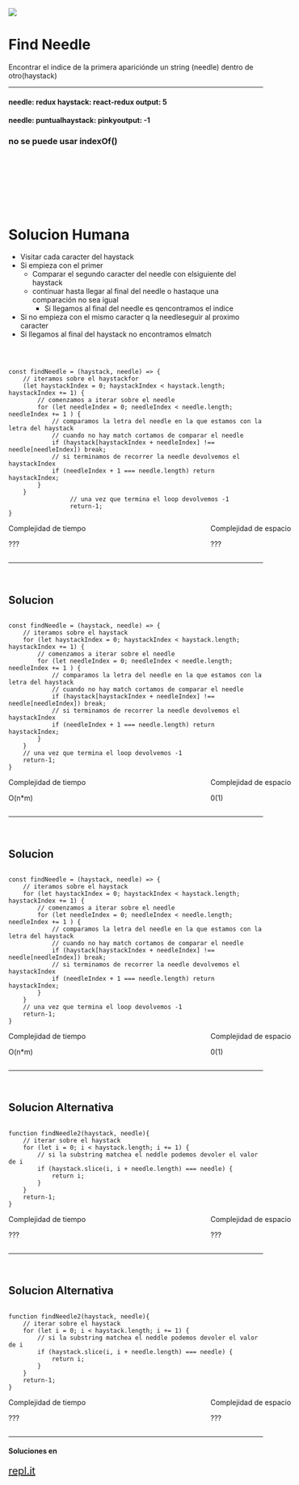 


<p >
        <img src='https://static.wixstatic.com/media/85087f_0d84cbeaeb824fca8f7ff18d7c9eaafd~mv2.png/v1/fill/w_160,h_30,al_c,q_85,usm_0.66_1.00_0.01/Logo_completo_Color_1PNG.webp' </img>
</p>


<h1 >Find Needle</h1>

<div>
<p >Encontrar el indice de la primera apariciónde un string (needle) dentro de otro(haystack)</p>
<hr>


<h4 >
needle: redux haystack: react-redux output: 5 
</h4>
<h4 >
needle: puntualhaystack: pinkyoutput: -1
</h4>
</div>

<h3 >no se puede usar indexOf()</h3>
<br/>
<br/>
<br/>
<br/>
<br/>
<br/>
<h1> Solucion Humana</h1>

- Visitar cada caracter del haystack
- Si empieza con el primer
    - Comparar el segundo caracter del needle con elsiguiente del haystack
    - continuar hasta llegar al final del needle o hastaque una comparación no sea igual
        - Si llegamos al final del needle es qencontramos el indice
- Si no empieza con el mismo caracter q la needleseguir al proximo caracter
- Si llegamos al final del haystack no encontramos elmatch

<br/>
<pre><code>
const findNeedle = (haystack, needle) => {
    // iteramos sobre el haystackfor 
    (let haystackIndex = 0; haystackIndex < haystack.length; haystackIndex += 1) {
        // comenzamos a iterar sobre el needle
        for (let needleIndex = 0; needleIndex < needle.length; needleIndex += 1 ) {
            // comparamos la letra del needle en la que estamos con la letra del haystack
            // cuando no hay match cortamos de comparar el needle
            if (haystack[haystackIndex + needleIndex] !== needle[needleIndex]) break;
            // si terminamos de recorrer la needle devolvemos el haystackIndex
            if (needleIndex + 1 === needle.length) return haystackIndex;
        } 
    }
                 // una vez que termina el loop devolvemos -1
                 return-1;
}
</code></pre>

<div style="display:grid ;justify-content: space-evenly; grid-template-columns: 400px 400px ;">
    <div >
        Complejidad de tiempo
            <p>???</p>
    </div>
    <div >
        Complejidad de espacio
            <p>???</p>
    </div>
</div>
<hr>
<br/>
<h2>Solucion</h2>
<pre><code>
const findNeedle = (haystack, needle) => {
    // iteramos sobre el haystack
    for (let haystackIndex = 0; haystackIndex < haystack.length; haystackIndex += 1) {
        // comenzamos a iterar sobre el needle
        for (let needleIndex = 0; needleIndex < needle.length; needleIndex += 1 ) {
            // comparamos la letra del needle en la que estamos con la letra del haystack
            // cuando no hay match cortamos de comparar el needle
            if (haystack[haystackIndex + needleIndex] !== needle[needleIndex]) break;
            // si terminamos de recorrer la needle devolvemos el haystackIndex
            if (needleIndex + 1 === needle.length) return haystackIndex;
        }  
    }
    // una vez que termina el loop devolvemos -1
    return-1;
}
</code></pre>

<div style="display:grid ;justify-content: space-evenly; grid-template-columns: 400px 400px ;">
    <div >
        Complejidad de tiempo
            <p>O(n*m)</p>
    </div>
    <div >
        Complejidad de espacio
            <p>0(1)</p>
    </div>
</div>

<hr>
<br/>
<h2>Solucion</h2>
<pre><code>
const findNeedle = (haystack, needle) => {
    // iteramos sobre el haystack
    for (let haystackIndex = 0; haystackIndex < haystack.length; haystackIndex += 1) {
        // comenzamos a iterar sobre el needle
        for (let needleIndex = 0; needleIndex < needle.length; needleIndex += 1 ) {
            // comparamos la letra del needle en la que estamos con la letra del haystack
            // cuando no hay match cortamos de comparar el needle
            if (haystack[haystackIndex + needleIndex] !== needle[needleIndex]) break;
            // si terminamos de recorrer la needle devolvemos el haystackIndex
            if (needleIndex + 1 === needle.length) return haystackIndex;
        }
    }
    // una vez que termina el loop devolvemos -1
    return-1;
}
</code></pre>

<div style="display:grid ;justify-content: space-evenly; grid-template-columns: 400px 400px ;">
    <div >
        Complejidad de tiempo
            <p>O(n*m)</p>
    </div>
    <div >
        Complejidad de espacio
            <p>0(1)</p>
    </div>
</div>

<hr>
<br/>
<h2>Solucion Alternativa</h2>
<pre><code>
function findNeedle2(haystack, needle){
    // iterar sobre el haystack
    for (let i = 0; i < haystack.length; i += 1) {
        // si la substring matchea el neddle podemos devoler el valor de i
        if (haystack.slice(i, i + needle.length) === needle) {
            return i;      
        }  
    }
    return-1;
}
</code></pre>

<div style="display:grid ;justify-content: space-evenly; grid-template-columns: 400px 400px ;">
    <div >
        Complejidad de tiempo
            <p>???</p>
    </div>
    <div >
        Complejidad de espacio
            <p>???</p>
    </div>
</div>

<hr>
<br/>
<h2>Solucion Alternativa</h2>
<pre><code>
function findNeedle2(haystack, needle){
    // iterar sobre el haystack
    for (let i = 0; i < haystack.length; i += 1) {
        // si la substring matchea el neddle podemos devoler el valor de i
        if (haystack.slice(i, i + needle.length) === needle) {
            return i;
        }
    }
    return-1;
}
</code></pre>

<div style="display:grid ;justify-content: space-evenly; grid-template-columns: 400px 400px ;">
    <div >
        Complejidad de tiempo
            <p>???</p>
    </div>
    <div >
        Complejidad de espacio
            <p>???</p>
    </div>
</div>
<hr>
<h4>Soluciones en</h4>
<a style="font-size:20px" href="https://repl.it/Jc2b/0">repl.it</a>


